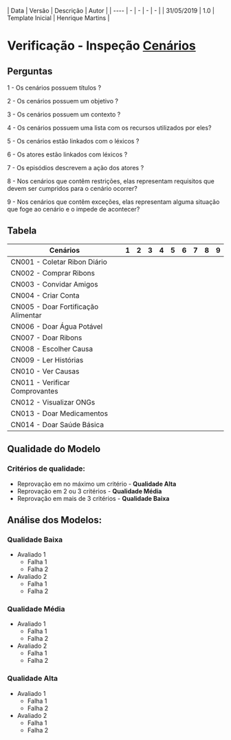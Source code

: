 | Data | Versão | Descrição | Autor |
| ---- | - | - | - | - |
| 31/05/2019 | 1.0 | Template Inicial | Henrique Martins |

# Verificação - Inspeção [Cenários](https://github.com/requisitos-2019-1/Ribon/wiki/Cen%C3%A1rios)
## Perguntas

1 - Os cenários possuem títulos ?

2 - Os cenários possuem um objetivo ?

3 - Os cenários possuem um contexto ?

4 - Os cenários possuem uma lista com os recursos utilizados por eles?

5 - Os cenários estão linkados com o léxicos ?

6 - Os atores estão linkados com léxicos ?

7 - Os episódios descrevem a ação dos atores ?

8 - Nos cenários que contêm restrições, elas representam requisitos que devem ser cumpridos para o cenário ocorrer?

9 - Nos cenários que contêm exceções, elas representam alguma situação que foge ao cenário e o impede de acontecer?

## Tabela

| Cenários | 1 | 2 | 3 | 4 | 5 | 6 | 7 | 8 | 9 |
| ---- | - | - | - | - | - | - | - | - | - |
| CN001 - Coletar Ribon Diário |  |  |  |  |  |  |  |  |  |
| CN002 - Comprar Ribons |  |  |  |  |  |  |  |  |  |
| CN003 - Convidar Amigos |  |  |  |  |  |  |  |  |  |
| CN004 - Criar Conta |  |  |  |  |  |  |  |  |  |
| CN005 - Doar Fortificação Alimentar |  |  |  |  |  |  |  |  |  |
| CN006 - Doar Água Potável |  |  |  |  |  |  |  |  |  |
| CN007 - Doar Ribons |  |  |  |  |  |  |  |  |  |
| CN008 - Escolher Causa |  |  |  |  |  |  |  |  |  |
| CN009 - Ler Histórias |  |  |  |  |  |  |  |  |  |
| CN010 - Ver Causas |  |  |  |  |  |  |  |  |  |
| CN011 - Verificar Comprovantes |  |  |  |  |  |  |  |  |  |
| CN012 - Visualizar ONGs |  |  |  |  |  |  |  |  |  |
| CN013 - Doar Medicamentos |  |  |  |  |  |  |  |  |  |
| CN014 - Doar Saúde Básica |  |  |  |  |  |  |  |  |  |

## Qualidade do Modelo

### Critérios de qualidade:
 - Reprovação em no máximo um critério - <b>Qualidade Alta</b>
 - Reprovação em 2 ou 3 critérios - <b>Qualidade Média</b>
 - Reprovação em mais de 3 critérios - <b>Qualidade Baixa</b>

 ## Análise dos Modelos:

 ### Qualidade Baixa
  - Avaliado 1
    - Falha 1
    - Falha 2
  - Avaliado 2
    - Falha 1
    - Falha 2
 ### Qualidade Média
  - Avaliado 1
    - Falha 1
    - Falha 2
  - Avaliado 2
    - Falha 1
    - Falha 2
 ### Qualidade Alta
  - Avaliado 1
    - Falha 1
    - Falha 2
  - Avaliado 2
    - Falha 1
    - Falha 2